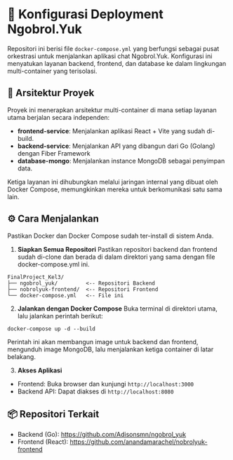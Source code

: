 # 🐳 Konfigurasi Deployment Ngobrol.Yuk
Repositori ini berisi file `docker-compose.yml` yang berfungsi sebagai pusat orkestrasi untuk menjalankan aplikasi chat Ngobrol.Yuk. Konfigurasi ini menyatukan layanan backend, frontend, dan database ke dalam lingkungan multi-container yang terisolasi.

## 🚀 Arsitektur Proyek
Proyek ini menerapkan arsitektur multi-container di mana setiap layanan utama berjalan secara independen:

- **frontend-service**: Menjalankan aplikasi React + Vite yang sudah di-build.
- **backend-service**: Menjalankan API yang dibangun dari Go (Golang) dengan Fiber Framework
- **database-mongo**: Menjalankan instance MongoDB sebagai penyimpan data.

Ketiga layanan ini dihubungkan melalui jaringan internal yang dibuat oleh Docker Compose, memungkinkan mereka untuk berkomunikasi satu sama lain.

## ⚙️ Cara Menjalankan
Pastikan Docker dan Docker Compose sudah ter-install di sistem Anda.

1. **Siapkan Semua Repositori**
Pastikan repositori backend dan frontend sudah di-clone dan berada di dalam direktori yang sama dengan file docker-compose.yml ini.

```
FinalProject_Kel3/
├── ngobrol_yuk/         <-- Repositori Backend
├── nobrolyuk-frontend/  <-- Repositori Frontend
└── docker-compose.yml   <-- File ini
```

2. **Jalankan dengan Docker Compose**
Buka terminal di direktori utama, lalu jalankan perintah berikut:

`docker-compose up -d --build`

Perintah ini akan membangun image untuk backend dan frontend, mengunduh image MongoDB, lalu menjalankan ketiga container di latar belakang.

3. **Akses Aplikasi**
- Frontend: Buka browser dan kunjungi `http://localhost:3000`
- Backend API: Dapat diakses di `http://localhost:8080`

## 📦 Repositori Terkait
- Backend (Go): https://github.com/Adisonsmn/ngobrol_yuk
- Frontend (React): https://github.com/anandamarachel/nobrolyuk-frontend
